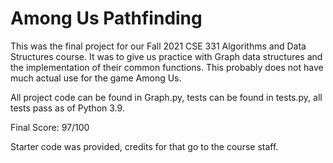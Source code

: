 # Among Us Pathfinding

This was the final project for our Fall 2021 CSE 331 Algorithms and Data Structures course.
It was to give us practice with Graph data structures and the implementation of their common functions.
This probably does not have much actual use for the game Among Us.

All project code can be found in Graph.py, tests can be found in tests.py, all tests pass as of Python 3.9.

Final Score: 97/100

Starter code was provided, credits for that go to the course staff.
